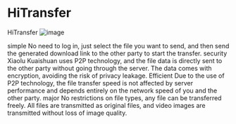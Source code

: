 # HiTransfer
HiTransfer
![image](https://github.com/SmileCe/HiTransfer/assets/95043052/d5c56fb1-a495-4b44-b282-17bb60083068)

simple
No need to log in, just select the file you want to send, and then send the generated download link to the other party to start the transfer.
security
Xiaolu Kuaishuan uses P2P technology, and the file data is directly sent to the other party without going through the server. The data comes with encryption, avoiding the risk of privacy leakage.
Efficient
Due to the use of P2P technology, the file transfer speed is not affected by server performance and depends entirely on the network speed of you and the other party.
major
No restrictions on file types, any file can be transferred freely. All files are transmitted as original files, and video images are transmitted without loss of image quality.
